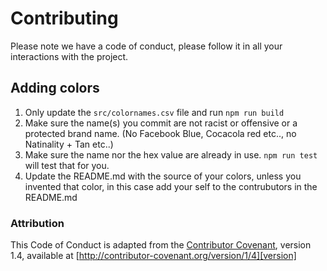 # Contributing

Please note we have a code of conduct, please follow it in all your interactions with the project.

## Adding colors

1. Only update the `src/colornames.csv` file and run `npm run build`
2. Make sure the name(s) you commit are not racist or offensive or a protected brand name. 
   (No Facebook Blue, Cocacola red etc.., no Natinality + Tan etc..)
3. Make sure the name nor the hex value are already in use. `npm run test` will test that for you.
4. Update the README.md with the source of your colors, unless you invented that color, in this case 
   add your self to the contrubutors in the README.md

### Attribution

This Code of Conduct is adapted from the [Contributor Covenant][homepage], version 1.4,
available at [http://contributor-covenant.org/version/1/4][version]

[homepage]: http://contributor-covenant.org
[version]: http://contributor-covenant.org/version/1/4/
